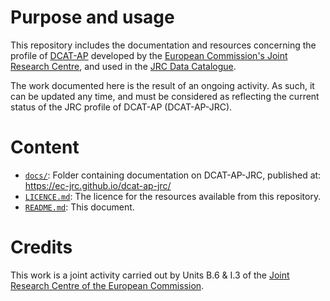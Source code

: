 # Purpose and usage

This repository includes the documentation and resources concerning the profile of [DCAT-AP](https://joinup.ec.europa.eu/node/63567/) developed by the [European Commission's Joint Research Centre](https://ec.europa.eu/jrc/), and used in the [JRC Data Catalogue](http://data.jrc.ec.europa.eu).
    
The work documented here is the result of an ongoing activity. As such, it can be updated any time, and must be considered as reflecting the current status of the JRC profile of DCAT-AP (DCAT-AP-JRC).

# Content

* [`docs/`](./docs/): Folder containing documentation on DCAT-AP-JRC, published at: https://ec-jrc.github.io/dcat-ap-jrc/
* [`LICENCE.md`](./LICENCE.md): The licence for the resources available from this repository.
* [`README.md`](./README.md): This document. 
  
#  Credits
  
This work is a joint activity carried out by Units B.6 &amp; I.3 of the <a href="https://ec.europa.eu/jrc/">Joint Research Centre of the European Commission</a>.
